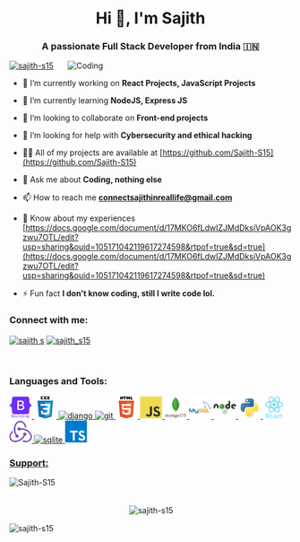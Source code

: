 




<h1 align="center">Hi 👋, I'm Sajith</h1>
<h3 align="center">A passionate Full Stack Developer from India 🇮🇳</h3>
<img align="right" alt="Coding" width="400" src="https://media.tenor.com/rePDfDWO3XoAAAAd/hacking.gif">



<p align="left"> <a href="https://github.com/Sajith-S15/github-profile-trophy"><img src="[https://github-profile-trophy.vercel.app/?username=Sajith-S15&theme=matrix]" alt="sajith-s15" /></a> </p>

- 🔭 I’m currently working on **React Projects, JavaScript Projects**

- 🌱 I’m currently learning **NodeJS, Express JS**

- 👯 I’m looking to collaborate on **Front-end projects**

- 🤝 I’m looking for help with **Cybersecurity and ethical hacking**

- 👨‍💻 All of my projects are available at [https://github.com/Sajith-S15](https://github.com/Sajith-S15)

- 💬 Ask me about **Coding, nothing else**

- 📫 How to reach me **connectsajithinreallife@gmail.com**

- 📄 Know about my experiences [https://docs.google.com/document/d/17MKO6fLdwIZJMdDksiVpAOK3gzwu7OTL/edit?usp=sharing&ouid=105171042119617274598&rtpof=true&sd=true](https://docs.google.com/document/d/17MKO6fLdwIZJMdDksiVpAOK3gzwu7OTL/edit?usp=sharing&ouid=105171042119617274598&rtpof=true&sd=true)

- ⚡ Fun fact **I don't know coding, still I write code lol.**

<h3 align="left">Connect with me:</h3>
<p align="left">
<a href="https://www.linkedin.com/in/sajith-s-a324b9141" target="blank"><img align="center" src="https://raw.githubusercontent.com/rahuldkjain/github-profile-readme-generator/master/src/images/icons/Social/linked-in-alt.svg" alt="sajith s" height="30" width="40" /></a>
<a href="https://instagram.com/sajith_s15" target="blank"><img align="center" src="https://raw.githubusercontent.com/rahuldkjain/github-profile-readme-generator/master/src/images/icons/Social/instagram.svg" alt="sajith_s15" height="30" width="40" /></a>
</p>
<br>
<h3 align="left">Languages and Tools:</h3>
<p align="left"> <a href="https://getbootstrap.com" target="_blank" rel="noreferrer"> <img src="https://raw.githubusercontent.com/devicons/devicon/master/icons/bootstrap/bootstrap-plain-wordmark.svg" alt="bootstrap" width="40" height="40"/> </a> <a href="https://www.w3schools.com/css/" target="_blank" rel="noreferrer"> <img src="https://raw.githubusercontent.com/devicons/devicon/master/icons/css3/css3-original-wordmark.svg" alt="css3" width="40" height="40"/> </a> <a href="https://www.djangoproject.com/" target="_blank" rel="noreferrer"> <img src="https://cdn.worldvectorlogo.com/logos/django.svg" alt="django" width="40" height="40"/> </a> <a href="https://git-scm.com/" target="_blank" rel="noreferrer"> <img src="https://www.vectorlogo.zone/logos/git-scm/git-scm-icon.svg" alt="git" width="40" height="40"/> </a> <a href="https://www.w3.org/html/" target="_blank" rel="noreferrer"> <img src="https://raw.githubusercontent.com/devicons/devicon/master/icons/html5/html5-original-wordmark.svg" alt="html5" width="40" height="40"/> </a> <a href="https://developer.mozilla.org/en-US/docs/Web/JavaScript" target="_blank" rel="noreferrer"> <img src="https://raw.githubusercontent.com/devicons/devicon/master/icons/javascript/javascript-original.svg" alt="javascript" width="40" height="40"/> </a> <a href="https://www.mongodb.com/" target="_blank" rel="noreferrer"> <img src="https://raw.githubusercontent.com/devicons/devicon/master/icons/mongodb/mongodb-original-wordmark.svg" alt="mongodb" width="40" height="40"/> </a> <a href="https://www.mysql.com/" target="_blank" rel="noreferrer"> <img src="https://raw.githubusercontent.com/devicons/devicon/master/icons/mysql/mysql-original-wordmark.svg" alt="mysql" width="40" height="40"/> </a> <a href="https://nodejs.org" target="_blank" rel="noreferrer"> <img src="https://raw.githubusercontent.com/devicons/devicon/master/icons/nodejs/nodejs-original-wordmark.svg" alt="nodejs" width="40" height="40"/> </a> <a href="https://www.python.org" target="_blank" rel="noreferrer"> <img src="https://raw.githubusercontent.com/devicons/devicon/master/icons/python/python-original.svg" alt="python" width="40" height="40"/> </a> <a href="https://reactjs.org/" target="_blank" rel="noreferrer"> <img src="https://raw.githubusercontent.com/devicons/devicon/master/icons/react/react-original-wordmark.svg" alt="react" width="40" height="40"/> </a> <a href="https://redux.js.org" target="_blank" rel="noreferrer"> <img src="https://raw.githubusercontent.com/devicons/devicon/master/icons/redux/redux-original.svg" alt="redux" width="40" height="40"/> </a> <a href="https://www.sqlite.org/" target="_blank" rel="noreferrer"> <img src="https://www.vectorlogo.zone/logos/sqlite/sqlite-icon.svg" alt="sqlite" width="40" height="40"/> </a> <a href="https://www.typescriptlang.org/" target="_blank" rel="noreferrer"> <img src="https://raw.githubusercontent.com/devicons/devicon/master/icons/typescript/typescript-original.svg" alt="typescript" width="40" height="40"/> </a> <a href="https://www.adobe.com/products/xd.html" target="_blank" rel="noreferrer"> 
<h3 align="left">Support:</h3>
<p><a href="mailto:connectsajithinreallife@gmail.com"> <img align="left" src="https://cdn.buymeacoffee.com/buttons/v2/default-yellow.png" height="50" width="210" alt="Sajith-S15" /></a></p><br><br>



<p>&nbsp;<img align="center" src="https://github-readme-stats.vercel.app/api?username=sajith-s15&show_icons=true&locale=en" alt="sajith-s15" style="text-align:center"/></p>

<p><img align="center" src="https://github-readme-streak-stats.herokuapp.com/?user=sajith-s15&" alt="sajith-s15" style="text-align:center"/></p>
